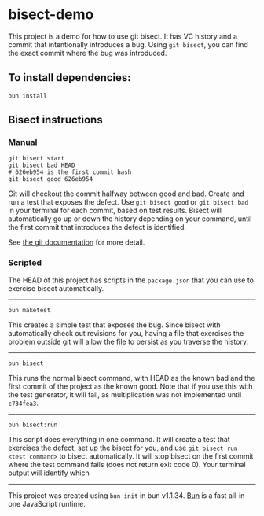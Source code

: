 # bisect-demo

This project is a demo for how to use git bisect. It has VC history and a commit
that intentionally introduces a bug. Using `git bisect`, you can find the exact commit where the bug was introduced.

## To install dependencies:

```shell
bun install
```

## Bisect instructions

### Manual

```shell
git bisect start
git bisect bad HEAD
# 626eb954 is the first commit hash
git bisect good 626eb954
```

Git will checkout the commit halfway between good and bad.
Create and run a test that exposes the defect.
Use `git bisect good` or `git bisect bad` in your terminal for each commit,
based on test results. Bisect will automatically go up or down the history depending on your 
command, until the first commit that introduces the defect is identified.

See [the git documentation](https://git-scm.com/docs/git-bisect) for more detail.

### Scripted

The HEAD of this project has scripts in the `package.json` that you can use to exercise bisect
automatically.

---

```shell 
bun maketest
```

This creates a simple test that exposes the bug. Since bisect with automatically check out revisions for you, having a
file that exercises the problem outside git will allow the file to persist as you traverse the history.

---

 ```shell
 bun bisect
 ```

This runs the normal bisect command, with HEAD as the known bad and the first commit of the project as the known good.
Note that if you use this with the test generator, it will fail, as multiplication was not implemented until `c734fea3`.

---

```shell
bun bisect:run
```

This script does everything in one command. It will create a test that exercises the defect, set up the bisect for you,
and use `git bisect run <test command>` to bisect automatically. It will stop bisect on the first commit where the test
command fails (does not return exit code 0). Your terminal output will identify which

---

This project was created using `bun init` in bun v1.1.34. [Bun](https://bun.sh) is a fast all-in-one JavaScript runtime.
